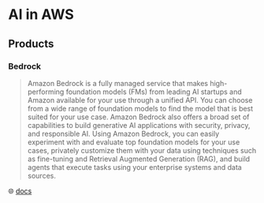 # AI in AWS

## Products

### Bedrock

> Amazon Bedrock is a fully managed service that makes high-performing foundation models (FMs) from leading AI startups and Amazon available for your use through a unified API. You can choose from a wide range of foundation models to find the model that is best suited for your use case. Amazon Bedrock also offers a broad set of capabilities to build generative AI applications with security, privacy, and responsible AI. Using Amazon Bedrock, you can easily experiment with and evaluate top foundation models for your use cases, privately customize them with your data using techniques such as fine-tuning and Retrieval Augmented Generation (RAG), and build agents that execute tasks using your enterprise systems and data sources.

🌐 [docs](https://docs.aws.amazon.com/bedrock/latest/userguide/what-is-bedrock.html)
